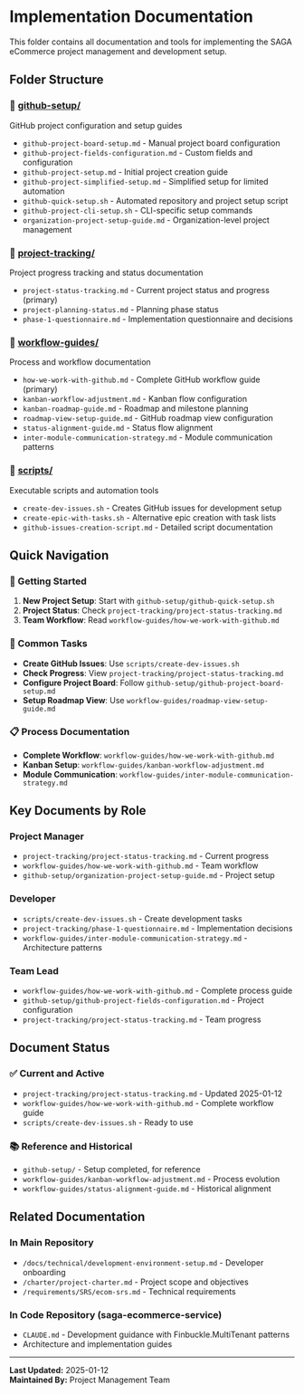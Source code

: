 # Implementation Documentation

This folder contains all documentation and tools for implementing the SAGA eCommerce project management and development setup.

## Folder Structure

### 📂 [github-setup/](./github-setup/)
GitHub project configuration and setup guides
- `github-project-board-setup.md` - Manual project board configuration
- `github-project-fields-configuration.md` - Custom fields and configuration
- `github-project-setup.md` - Initial project creation guide
- `github-project-simplified-setup.md` - Simplified setup for limited automation
- `github-quick-setup.sh` - Automated repository and project setup script
- `github-project-cli-setup.sh` - CLI-specific setup commands
- `organization-project-setup-guide.md` - Organization-level project management

### 📂 [project-tracking/](./project-tracking/)
Project progress tracking and status documentation
- `project-status-tracking.md` - Current project status and progress (primary)
- `project-planning-status.md` - Planning phase status
- `phase-1-questionnaire.md` - Implementation questionnaire and decisions

### 📂 [workflow-guides/](./workflow-guides/)
Process and workflow documentation
- `how-we-work-with-github.md` - Complete GitHub workflow guide (primary)
- `kanban-workflow-adjustment.md` - Kanban flow configuration
- `kanban-roadmap-guide.md` - Roadmap and milestone planning
- `roadmap-view-setup-guide.md` - GitHub roadmap view configuration
- `status-alignment-guide.md` - Status flow alignment
- `inter-module-communication-strategy.md` - Module communication patterns

### 📂 [scripts/](./scripts/)
Executable scripts and automation tools
- `create-dev-issues.sh` - Creates GitHub issues for development setup
- `create-epic-with-tasks.sh` - Alternative epic creation with task lists
- `github-issues-creation-script.md` - Detailed script documentation

## Quick Navigation

### 🚀 Getting Started
1. **New Project Setup**: Start with `github-setup/github-quick-setup.sh`
2. **Project Status**: Check `project-tracking/project-status-tracking.md`
3. **Team Workflow**: Read `workflow-guides/how-we-work-with-github.md`

### 🔧 Common Tasks
- **Create GitHub Issues**: Use `scripts/create-dev-issues.sh`
- **Check Progress**: View `project-tracking/project-status-tracking.md`
- **Configure Project Board**: Follow `github-setup/github-project-board-setup.md`
- **Setup Roadmap View**: Use `workflow-guides/roadmap-view-setup-guide.md`

### 📋 Process Documentation
- **Complete Workflow**: `workflow-guides/how-we-work-with-github.md`
- **Kanban Setup**: `workflow-guides/kanban-workflow-adjustment.md`
- **Module Communication**: `workflow-guides/inter-module-communication-strategy.md`

## Key Documents by Role

### Project Manager
- `project-tracking/project-status-tracking.md` - Current progress
- `workflow-guides/how-we-work-with-github.md` - Team workflow
- `github-setup/organization-project-setup-guide.md` - Project setup

### Developer
- `scripts/create-dev-issues.sh` - Create development tasks
- `project-tracking/phase-1-questionnaire.md` - Implementation decisions
- `workflow-guides/inter-module-communication-strategy.md` - Architecture patterns

### Team Lead
- `workflow-guides/how-we-work-with-github.md` - Complete process guide
- `github-setup/github-project-fields-configuration.md` - Project configuration
- `project-tracking/project-status-tracking.md` - Team progress

## Document Status

### ✅ Current and Active
- `project-tracking/project-status-tracking.md` - Updated 2025-01-12
- `workflow-guides/how-we-work-with-github.md` - Complete workflow guide
- `scripts/create-dev-issues.sh` - Ready to use

### 📚 Reference and Historical
- `github-setup/` - Setup completed, for reference
- `workflow-guides/kanban-workflow-adjustment.md` - Process evolution
- `workflow-guides/status-alignment-guide.md` - Historical alignment

## Related Documentation

### In Main Repository
- `/docs/technical/development-environment-setup.md` - Developer onboarding
- `/charter/project-charter.md` - Project scope and objectives
- `/requirements/SRS/ecom-srs.md` - Technical requirements

### In Code Repository (saga-ecommerce-service)
- `CLAUDE.md` - Development guidance with Finbuckle.MultiTenant patterns
- Architecture and implementation guides

---

**Last Updated:** 2025-01-12  
**Maintained By:** Project Management Team